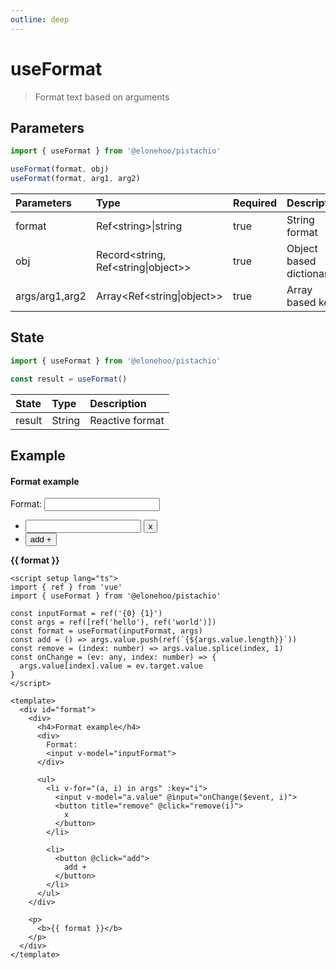 ```yaml
---
outline: deep
---
```


<script setup lang="ts">
import { ref } from 'vue'
import { useFormat } from '@elonehoo/pistachio'

const inputFormat = ref("{0} {1}")

const args = ref([ref("hello"), ref("world")])

const format = useFormat(inputFormat, args)

const add = () => args.value.push(ref(`{${args.value.length}}`))

const remove = (index:number) => args.value.splice(index, 1)

const onChange = (ev:any, index:number) => {
  args.value[index].value = ev.target.value;
}
</script>

# useFormat

> Format text based on arguments

## Parameters

```typescript
import { useFormat } from '@elonehoo/pistachio'

useFormat(format, obj)
useFormat(format, arg1, arg2)
```

| Parameters | Type | Required | Description |
| :---------- | :---- | :-------- | :----------- |
| format | Ref\<string>\|string | true | String format |
| obj |	Record\<string, Ref\<string\|object>> |	true | Object based dictionary |
|args/arg1,arg2 |	Array\<Ref\<string\|object>> | true |	Array based keys |

## State

```typescript
import { useFormat } from '@elonehoo/pistachio'

const result = useFormat()
```

| State |	Type | Description |
| :---- | :---- | :----------- |
| result | String |	Reactive format |

## Example

<div id="format">
  <div>
    <h4>Format example</h4>
    <div>
      Format:
      <input v-model="inputFormat" />
    </div>
    <ul>
      <li v-for="(a, i) in args" :key="i">
        <input v-model="a.value" @input="onChange($event, i)" />
        <button title="remove" @click="remove(i)">x</button>
      </li>
      <li>
        <button @click="add">add +</button>
      </li>
    </ul>
  </div>
  <p>
    <b>{{ format }}</b>
  </p>
</div>

```vue
<script setup lang="ts">
import { ref } from 'vue'
import { useFormat } from '@elonehoo/pistachio'

const inputFormat = ref('{0} {1}')
const args = ref([ref('hello'), ref('world')])
const format = useFormat(inputFormat, args)
const add = () => args.value.push(ref(`{${args.value.length}}`))
const remove = (index: number) => args.value.splice(index, 1)
const onChange = (ev: any, index: number) => {
  args.value[index].value = ev.target.value
}
</script>

<template>
  <div id="format">
    <div>
      <h4>Format example</h4>
      <div>
        Format:
        <input v-model="inputFormat">
      </div>

      <ul>
        <li v-for="(a, i) in args" :key="i">
          <input v-model="a.value" @input="onChange($event, i)">
          <button title="remove" @click="remove(i)">
            x
          </button>
        </li>

        <li>
          <button @click="add">
            add +
          </button>
        </li>
      </ul>
    </div>

    <p>
      <b>{{ format }}</b>
    </p>
  </div>
</template>
```
